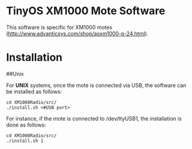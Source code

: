 # TinyOS XM1000 Mote Software

This software is specific for XM1000 motes (http://www.advanticsys.com/shop/asxm1000-p-24.html).

# Installation
##Unix

For **UNIX** systems, once the mote is connected via USB, the software can be installed as follows:

```
cd XM1000Radio/src/
./install.sh <#USB port>
```
For instance, if the mote is connected to /dev/ttyUSB1, the installation is done as follows:

```
cd XM1000Radio/src/
./install.sh 1
```
